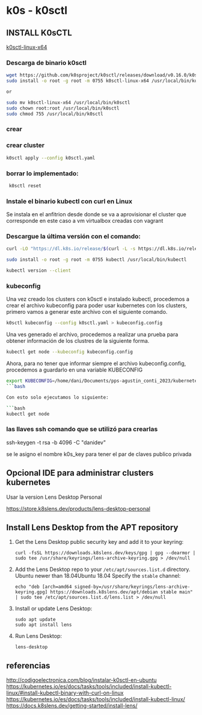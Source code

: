 # k0s - k0sctl


## INSTALL K0sCTL

[k0sctl-linux-x64](https://github.com/k0sproject/k0sctl/releases/download/v0.16.0/k0sctl-linux-x64)

### Descarga de binario k0sctl
```bash
wget https://github.com/k0sproject/k0sctl/releases/download/v0.16.0/k0sctl-linux-x64
sudo install -o root -g root -m 0755 k0sctl-linux-x64 /usr/local/bin/kubectl

or 

sudo mv k0sctl-linux-x64 /usr/local/bin/k0sctl
sudo chown root:root /usr/local/bin/k0sctl
sudo chmod 755 /usr/local/bin/k0sctl
```

### crear 

### crear cluster 
```bash
k0sctl apply --config k0sctl.yaml
```
### borrar lo implementado:
```bash
 k0sctl reset
```
### Instale el binario kubectl con curl en Linux
Se instala en el anfitrion desde donde se va a aprovisionar el cluster que corresponde en este caso a vm virtualbox creadas con vagrant

### Descargue la última versión con el comando:
```bash
curl -LO "https://dl.k8s.io/release/$(curl -L -s https://dl.k8s.io/release/stable.txt)/bin/linux/amd64/kubectl"

sudo install -o root -g root -m 0755 kubectl /usr/local/bin/kubectl

kubectl version --client
```

### kubeconfig

Una vez creado los clusters con k0sctl e instalado kubectl, procedemos a crear el archivo kubeconfig para poder usar kubernetes con los clusters, primero vamos a generar este archivo con el siguiente comando.

```bash
k0sctl kubeconfig --config k0sctl.yaml > kubeconfig.config
```

Una ves generado el archivo, procedemos a realizar una prueba para obtener información de los clustres de la siguiente forma.

```bash
kubectl get node --kubeconfig kubeconfig.config
```
Ahora, para no tener que informar siempre el archivo kubeconfig.config, procedemos a guardarlo en una variable KUBECONFIG

```bash
export KUBECONFIG=/home/dani/Documents/pps-agustin_conti_2023/kubernetes/k0s/kubeconfig.config
```bash

Con esto solo ejecutamos lo siguiente:

```bash
kubectl get node
```

### las llaves ssh comando que se utilizó para crearlas

ssh-keygen -t rsa -b 4096 -C "danidev"

se le asigno el nombre k0s_key para tener el par de claves publico privada


## Opcional IDE para administrar clusters kubernetes

Usar la version Lens Desktop Personal

https://store.k8slens.dev/products/lens-desktop-personal

## Install Lens Desktop from the APT repository

1. Get the Lens Desktop public security key and add it to your keyring:
   ```
   curl -fsSL https://downloads.k8slens.dev/keys/gpg | gpg --dearmor | sudo tee /usr/share/keyrings/lens-archive-keyring.gpg > /dev/null
   ```
2. Add the Lens Desktop repo to your `/etc/apt/sources.list.d` directory.
   Ubuntu newer than 18.04Ubuntu 18.04
   Specify the `stable` channel:

   ```
   echo "deb [arch=amd64 signed-by=/usr/share/keyrings/lens-archive-keyring.gpg] https://downloads.k8slens.dev/apt/debian stable main" | sudo tee /etc/apt/sources.list.d/lens.list > /dev/null
   ```
3. Install or update Lens Desktop:
   ```
   sudo apt update
   sudo apt install lens
   ```
4. Run Lens Desktop:
   ```
   lens-desktop
   ```

## referencias
http://codigoelectronica.com/blog/instalar-k0sctl-en-ubuntu
https://kubernetes.io/es/docs/tasks/tools/included/install-kubectl-linux/#install-kubectl-binary-with-curl-on-linux
https://kubernetes.io/es/docs/tasks/tools/included/install-kubectl-linux/
https://docs.k8slens.dev/getting-started/install-lens/
